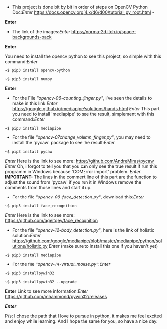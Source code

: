- This project is done bit by bit in order of steps on OpenCV Python Doc:*Enter* https://docs.opencv.org/4.x/d6/d00/tutorial_py_root.html -

**Enter**
- The link of the images:*Enter*
https://norma-2d.itch.io/space-backgrounds-pack

**Enter**

You need to install the opencv python to see this project, so simple with this command:*Enter*
```
~$ pip3 install opencv-python
```
```
~$ pip3 install numpy
```
**Enter**

- For the File _"opencv-06-counting_finger.py"_, i've seen the details to make in this link:*Enter*
https://google.github.io/mediapipe/solutions/hands.html
*Enter*
This part you need to install 'mediapipe' to see the result, simplement with this command:*Enter*
```
~$ pip3 install mediapipe
```


- For the file _"opencv-07change_volumn_finger.py"_, you may need to install the 'pycaw' package to see the result:*Enter*
```
~$ pip3 install pycaw
```
*Enter*
Here is the link to see more: https://github.com/AndreMiras/pycaw *Enter*
Oh, i forgot to tell you that you can only see the true result if run this programm in Windows because 'COMError import' problem.
*Enter*
**IMPORTANT:**
The lines in the comment line of this part are the function to adjust the sound from 'pycaw' if you run it in Windows remove the comments from those lines and start it up.





- For the file _"opencv-08-face_detection.py"_, download this:*Enter*
```
~$ pip3 install face_recognition
```
*Enter*
Here is the link to see more: https://github.com/ageitgey/face_recognition





- For the file _"opencv-12-body_detection.py"_, here is the link of holistic solution:*Enter*
https://github.com/google/mediapipe/blob/master/mediapipe/python/solutions/holistic.py
*Enter*
(make sure to install this one if you haven't yet)
```
~$ pip3 install mediapipe
```




- For the file _"opencv-14-virtual_mouse.py"_:*Enter*
```
~$ pip3 installpywin32

~$ pip3 installpywin32 --upgrade
```
**Enter**
Link to see more information:*Enter*
https://github.com/mhammond/pywin32/releases


***Enter***


P/s: I chose the path that I love to pursue in python, it makes me feel excited and enjoy while learning.
And I hope the same for you, so have a nice day.



